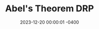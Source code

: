 ---
title: Abel's Theorem DRP
semester_name: Fall 2023
semester_order: 2
order: 2
status: unfinished
date: 2023-12-20 00:00:01 -0400
downloads:
  - label: Abel's Theorem DRP
    url: /downloads/Abel's%20Theorem%20DRP.pdf
texts:
  - title: Abel's Theorem in Problems and Solutions
    author: V.B. Alekseev
---